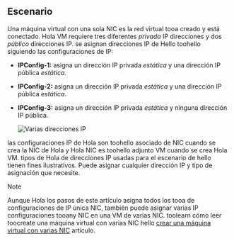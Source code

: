 ## <a name="scenario"></a>Escenario
Una máquina virtual con una sola NIC es la red virtual tooa creado y está conectado. Hola VM requiere tres diferentes *privada* IP direcciones y dos *público* direcciones IP. se asignan direcciones IP de Hello toohello siguiendo las configuraciones de IP:

* **IPConfig-1:** asigna un dirección IP privada *estática* y una dirección IP pública *estática*.
* **IPConfig-2:** asigna un dirección IP privada *estática* y una dirección IP pública *estática*.
* **IPConfig-3:** asigna un dirección IP privada *estática* y ninguna dirección IP pública.
  
    ![Varias direcciones IP](./media/virtual-network-multiple-ip-addresses-scenario/multiple-ipconfigs.png)

las configuraciones IP de Hola son toohello asociado de NIC cuando se crea la NIC de Hola y Hola NIC es toohello adjunto VM cuando se crea Hola VM. tipos de Hola de direcciones IP usadas para el escenario de hello tienen fines ilustrativos. Puede asignar cualquier dirección IP y tipo de asignación que necesite.

> [!NOTE]
> Aunque Hola los pasos de este artículo asigna todos los tooa de configuraciones de IP única NIC, también puede asignar varias IP configuraciones tooany NIC en una VM de varias NIC. toolearn cómo leer toocreate una máquina virtual con varias NIC hello [crear una máquina virtual con varias NIC](../articles/virtual-network/virtual-network-deploy-multinic-arm-ps.md) artículo.
